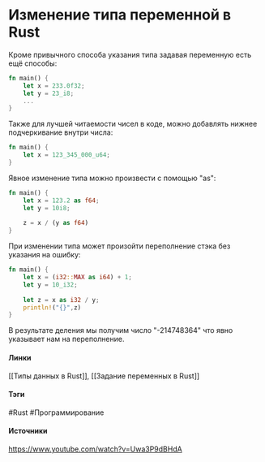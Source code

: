 # Изменение типа переменной в Rust
Кроме привычного способа указания типа задавая переменную есть ещё способы:
```rust
fn main() {
	let x = 233.0f32;
	let y = 23_i8;
	...
}
```
Также для лучшей читаемости чисел в коде, можно добавлять нижнее подчеркивание внутри числа:
```rust
fn main() {
	let x = 123_345_000_u64;
}
```
Явное изменение типа можно произвести с помощью "as":
```rust
fn main() {
	let x = 123.2 as f64;
	let y = 10i8;
	
	z = x / (y as f64)
}
```
При изменении типа может произойти переполнение стэка без указания на ошибку:
```rust
fn main() {
	let x = (i32::MAX as i64) + 1;
	let y = 10_i32;
	
	let z = x as i32 / y;
	println!("{}",z)
}
```
В результате деления мы получим число "-214748364" что явно указывает нам на переполнение.
#### Линки
 [[Типы данных в Rust]],
 [[Задание переменных в Rust]]
#### Тэги
 #Rust 
 #Программирование 
#### Источники
 https://www.youtube.com/watch?v=Uwa3P9dBHdA
